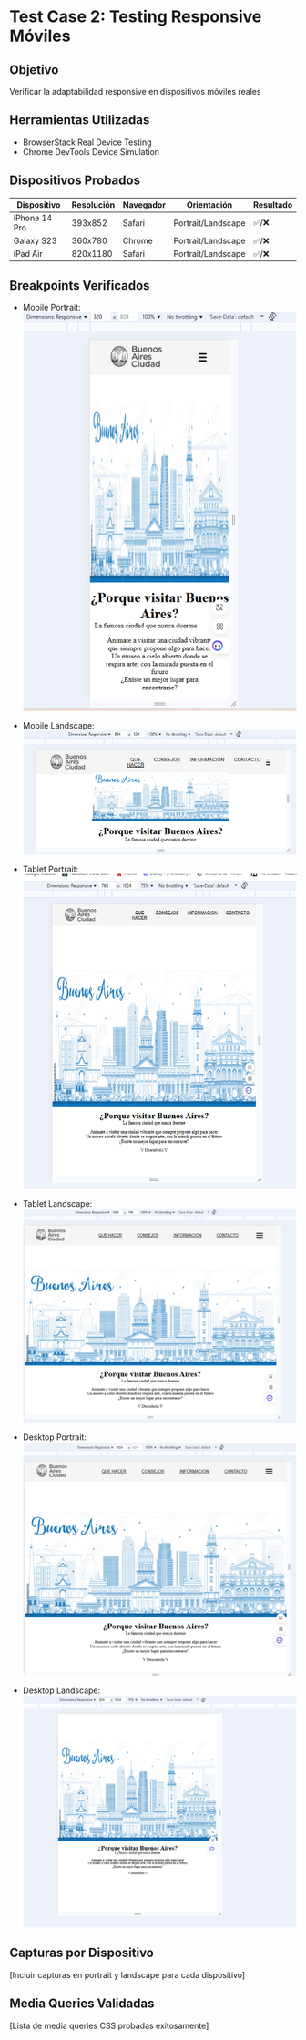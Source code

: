 # Test Case 2: Testing Responsive Móviles

## Objetivo
Verificar la adaptabilidad responsive en dispositivos móviles reales

## Herramientas Utilizadas
- BrowserStack Real Device Testing
- Chrome DevTools Device Simulation

## Dispositivos Probados
| Dispositivo | Resolución | Navegador | Orientación | Resultado |
|-------------|------------|-----------|-------------|-----------|
| iPhone 14 Pro | 393x852 | Safari | Portrait/Landscape | ✅/❌ |
| Galaxy S23 | 360x780 | Chrome | Portrait/Landscape | ✅/❌ |
| iPad Air | 820x1180 | Safari | Portrait/Landscape | ✅/❌ |

## Breakpoints Verificados
- Mobile Portrait:
  ![Mobile Portrait](../screenshots/device-portrait-mobile-320px.png)
- Mobile Landscape:
  ![Mobile Landscape](../screenshots/device-landscape-mobile-320px.png)
  
- Tablet Portrait:
  ![Tablet Portrait](../screenshots/device-portrait-tablet-768px.png)
- Tablet Landscape:
  ![Tablet Landscape](../screenshots/device-landscape-tablet-768px.png)
  
- Desktop Portrait:
  ![Desktop Portrait](../screenshots/device-portrait-desktop-1024px.png)
- Desktop Landscape:
  ![Desktop Landscape](../screenshots/device-landscape-desktop-1024px.png)

## Capturas por Dispositivo
[Incluir capturas en portrait y landscape para cada dispositivo]

## Media Queries Validadas
[Lista de media queries CSS probadas exitosamente]
